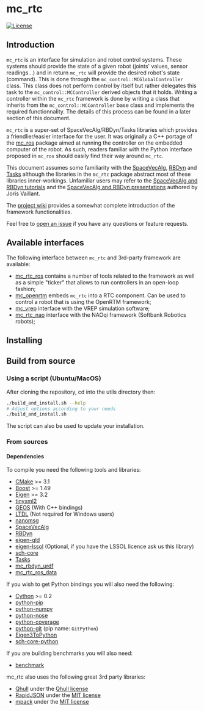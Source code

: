 mc_rtc
======

[![License](https://img.shields.io/badge/License-BSD%202--Clause-green.svg)](https://opensource.org/licenses/BSD-2-Clause)

Introduction
------------

`mc_rtc` is an interface for simulation and robot control systems. These systems should provide the state of a given robot (joints' values, sensor readings...) and in return `mc_rtc` will provide the desired robot's state (command). This is done through the `mc_control::MCGlobalController` class. This class does not perform control by itself but rather delegates this task to the `mc_control::MCController` derived objects that it holds. Writing a controller within the `mc_rtc` framework is done by writing a class that inherits from the `mc_control::MCController` base class and implements the required functionnality. The details of this process can be found in a later section of this document.

`mc_rtc` is a super-set of SpaceVecAlg/RBDyn/Tasks libraries which provides a friendlier/easier interface for the user. It was originally a C++ portage of the [mc_ros](https://gite.lirmm.fr/multi-contact/mc_ros) package aimed at running the controller on the embedded computer of the robot. As such, readers familiar with the Python interface proposed in `mc_ros` should easily find their way around `mc_rtc`.

This document assumes some familiarity with the [SpaceVecAlg](https://github.com/jrl-umi3218/SpaceVecAlg), [RBDyn](https://github.com/jrl-umi3218/RBDyn) and [Tasks](https://github.com/jrl-umi3218/Tasks) although the libraries in the `mc_rtc` package abstract most of these libraries inner-workings. Unfamiliar users may refer to the [SpaceVecAlg and RBDyn tutorials](https://github.com/jorisv/sva_rbdyn_tutorials) and the [SpaceVecAlg and RBDyn presentations](https://github.com/jorisv/sva_rbdyn_presentation) authored by Joris Vaillant.

The [project wiki](https://gite.lirmm.fr/multi-contact/mc_rtc/wikis/home) provides a somewhat complete introduction of the framework functionalities.

Feel free to [open an issue](https://gite.lirmm.fr/multi-contact/mc_rtc/issues/new?issue) if you have any questions or feature requests.

Available interfaces
--------------------

The following interface between `mc_rtc` and 3rd-party framework are available:
- [mc_rtc_ros](https://gite.lirmm.fr/multi-contact/mc_rtc_ros) contains a number of tools related to the framework as well as a simple "ticker" that allows to run controllers in an open-loop fashion;
- [mc_openrtm](https://gite.lirmm.fr/multi-contact/mc_openrtm) embeds `mc_rtc` into a RTC component. Can be used to control a robot that is using the OpenRTM framework;
- [mc_vrep](https://gite.lirmm.fr/multi-contact/mc_vrep) interface with the VREP simulation software;
- [mc_rtc_nao](https://gite.lirmm.fr/multi-contact/mc_rtc_naoqi) interface with the NAOqi framework (Softbank Robotics robots);

Installing
----------

## Build from source

### Using a script (Ubuntu/MacOS)

After cloning the repository, cd into the utils directory then:

```bash
./build_and_install.sh --help
# Adjust options according to your needs
./build_and_install.sh
```

The script can also be used to update your installation.

### From sources

#### Dependencies

To compile you need the following tools and libraries:

 * [CMake](https://cmake.org/) >= 3.1
 * [Boost](https://www.boost.org/) >= 1.49
 * [Eigen](http://eigen.tuxfamily.org/index.php?title=Main_Page) >= 3.2
 * [tinyxml2](https://github.com/leethomason/tinyxml2)
 * [GEOS](https://trac.osgeo.org/geos) (With C++ bindings)
 * [LTDL](https://www.gnu.org/software/libtool/manual/html_node/Libltdl-interface.html) (Not required for Windows users)
 * [nanomsg](https://nanomsg.org/)
 * [SpaceVecAlg](https://github.com/jrl-umi3218/SpaceVecAlg)
 * [RBDyn](https://github.com/jrl-umi3218/RBDyn)
 * [eigen-qld](https://github.com/jrl-umi3218/eigen-qld)
 * [eigen-lssol]() (Optional, if you have the LSSOL licence ask us this library)
 * [sch-core](https://github.com/jrl-umi3218/sch-core)
 * [Tasks](https://github.com/jrl-umi3218/Tasks)
 * [mc_rbdyn_urdf](https://github.com/jrl-umi3218/mc_rbdyn_urdf)
 * [mc_rtc_ros_data](https://gite.lirmm.fr/multi-contact/mc_rtc_ros_data)

If you wish to get Python bindings you will also need the following:
 * [Cython](http://cython.org/) >= 0.2
 * [python-pip]()
 * [python-numpy]()
 * [python-nose]()
 * [python-coverage]()
 * [python-git]() (pip name: `GitPython`)
 * [Eigen3ToPython](https://github.com/jrl-umi3218/Eigen3ToPython)
 * [sch-core-python](https://github.com/jrl-umi3218/sch-core-python)

If you are building benchmarks you will also need:
 * [benchmark](https://github.com/google/benchmark)

mc_rtc also uses the following great 3rd party libraries:

 * [Qhull](http://www.qhull.org/) under the [Qhull license](http://www.qhull.org/COPYING.txt)
 * [RapidJSON](http://rapidjson.org/) under the [MIT license](https://github.com/Tencent/rapidjson/blob/master/license.txt)
 * [mpack](https://github.com/ludocode/mpack) under the [MIT license](https://github.com/ludocode/mpack/blob/develop/LICENSE)
